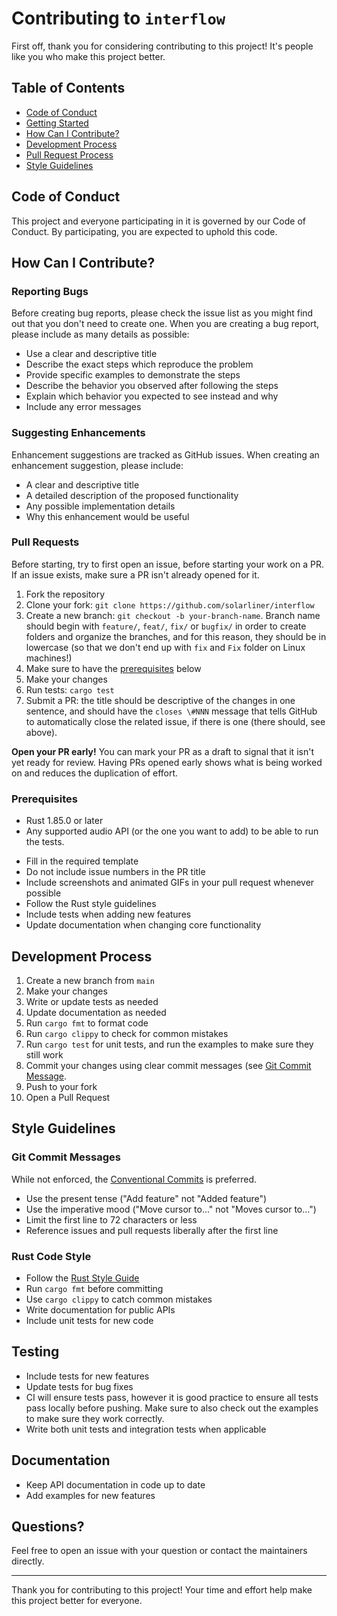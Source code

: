 # Contributing to `interflow`

First off, thank you for considering contributing to this project! It's people like you who make this project better.

## Table of Contents

- [Code of Conduct](#code-of-conduct)
- [Getting Started](#getting-started)
- [How Can I Contribute?](#how-can-i-contribute)
- [Development Process](#development-process)
- [Pull Request Process](#pull-request-process)
- [Style Guidelines](#style-guidelines)

## Code of Conduct

This project and everyone participating in it is governed by our Code of Conduct. By participating, you are expected to uphold this code.

## How Can I Contribute?

### Reporting Bugs

Before creating bug reports, please check the issue list as you might find out that you don't need to create one. When you are creating a bug report, please include as many details as possible:

* Use a clear and descriptive title
* Describe the exact steps which reproduce the problem
* Provide specific examples to demonstrate the steps
* Describe the behavior you observed after following the steps
* Explain which behavior you expected to see instead and why
* Include any error messages

### Suggesting Enhancements

Enhancement suggestions are tracked as GitHub issues. When creating an enhancement suggestion, please include:

* A clear and descriptive title
* A detailed description of the proposed functionality
* Any possible implementation details
* Why this enhancement would be useful

### Pull Requests

Before starting, try to first open an issue, before starting your work on a PR. If an issue exists, make sure a PR isn't already opened for it.

1. Fork the repository
2. Clone your fork: `git clone https://github.com/solarliner/interflow`
3. Create a new branch: `git checkout -b your-branch-name`. Branch name should begin with `feature/`, `feat/`, `fix/` or `bugfix/` in order to create folders and organize the branches,
   and for this reason, they should be in lowercase (so that we don't end up with `fix` and `Fix` folder on Linux machines!)
5. Make sure to have the [prerequisites](#prerequisites) below
6. Make your changes
7. Run tests: `cargo test`
8. Submit a PR: the title should be descriptive of the changes in one sentence, and should have the `closes \#NNN` message that tells GitHub to automatically close the related
   issue, if there is one (there should, see above).

**Open your PR early!** You can mark your PR as a draft to signal that it isn't yet ready for review. Having PRs opened early shows what is being worked on and reduces
the duplication of effort.

### Prerequisites

- Rust 1.85.0 or later
- Any supported audio API (or the one you want to add) to be able to run the tests.


* Fill in the required template
* Do not include issue numbers in the PR title
* Include screenshots and animated GIFs in your pull request whenever possible
* Follow the Rust style guidelines
* Include tests when adding new features
* Update documentation when changing core functionality

## Development Process

1. Create a new branch from `main`
2. Make your changes
3. Write or update tests as needed
4. Update documentation as needed
5. Run `cargo fmt` to format code
6. Run `cargo clippy` to check for common mistakes
7. Run `cargo test` for unit tests, and run the examples to make sure they still work
8. Commit your changes using clear commit messages (see [Git Commit Message](#git-commit-messages).
9. Push to your fork
10. Open a Pull Request

## Style Guidelines

### Git Commit Messages

While not enforced, the [Conventional Commits](https://www.conventionalcommits.org/en/v1.0.0/) is preferred.

* Use the present tense ("Add feature" not "Added feature")
* Use the imperative mood ("Move cursor to..." not "Moves cursor to...")
* Limit the first line to 72 characters or less
* Reference issues and pull requests liberally after the first line

### Rust Code Style

* Follow the [Rust Style Guide](https://doc.rust-lang.org/1.0.0/style/style/README.html)
* Run `cargo fmt` before committing
* Use `cargo clippy` to catch common mistakes
* Write documentation for public APIs
* Include unit tests for new code

## Testing

* Include tests for new features
* Update tests for bug fixes
* CI will ensure tests pass, however it is good practice to ensure all tests pass locally before pushing.
  Make sure to also check out the examples to make sure they work correctly.
* Write both unit tests and integration tests when applicable

## Documentation

* Keep API documentation in code up to date
* Add examples for new features

## Questions?

Feel free to open an issue with your question or contact the maintainers directly.

---

Thank you for contributing to this project! Your time and effort help make this project better for everyone.
